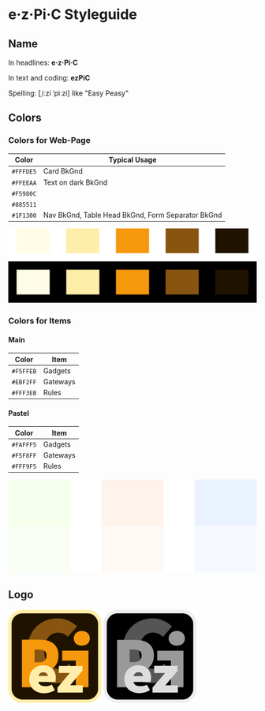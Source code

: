 # e&middot;z&middot;Pi&middot;C Styleguide

## Name

In headlines: __e&middot;z&middot;Pi&middot;C__

In text and coding: __ezPiC__

Spelling: [&#716;i&#720;zi &#712;pi&#720;zi] like "Easy Peasy"

## Colors

### Colors for Web-Page

|Color|Typical Usage|
|-|-|
|`#FFFDE5`|Card BkGnd
|`#FFEEAA`|Text on dark BkGnd
|`#F5980C`|
|`#885511`|
|`#1F1300`|Nav BkGnd, Table Head BkGnd, Form Separator BkGnd 

![Logo](Colors.svg)

### Colors for Items

#### Main 

|Color|Item|
|-|-|
|`#F5FFEB`|Gadgets
|`#EBF2FF`|Gateways
|`#FFF3EB`|Rules

#### Pastel

|Color|Item|
|-|-|
|`#FAFFF5`|Gadgets
|`#F5F8FF`|Gateways
|`#FFF9F5`|Rules

![Logo](ColorsItems.svg)

## Logo

![Logo](../ezPiC.svg) ![Logo bw](../ezPiCbw.svg)
